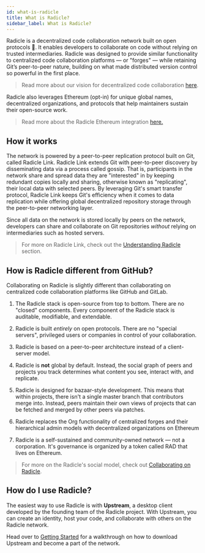 ```yaml
---
id: what-is-radicle
title: What is Radicle?
sidebar_label: What is Radicle?
---
```



Radicle is a decentralized code collaboration network built on open protocols 🌱. It enables developers
to collaborate on code without relying on trusted intermediaries. Radicle was designed
to provide similar functionality to centralized code collaboration platforms — or "forges" —
while retaining Git’s peer-to-peer nature, building on what made distributed
version control so powerful in the first place.

> Read more about our vision for decentralized code collaboration <a href="https://radicle.xyz/blog/towards-decentralized-code-collaboration.html">here</a>.

Radicle also leverages Ethereum (opt-in) for unique global names, decentralized organizations, and protocols that help maintainers sustain their open-source work.

> Read more about the Radicle Ethereum integration <a href="https://radicle.xyz/blog/integrating-with-ethereum.html">here.</a>

## How it works

The network is powered by a peer-to-peer replication protocol built on Git,
called Radicle Link. Radicle Link extends Git with peer-to-peer
discovery by disseminating data via a process called gossip. That is,
participants in the network share and spread data they are "interested" in by
keeping redundant copies locally and sharing, otherwise known as "replicating",
their local data with selected peers. By leveraging Git's smart transfer
protocol, Radicle Link keeps Git's efficiency when it comes to data replication
while offering global decentralized repository storage through the peer-to-peer
networking layer.

Since all data on the network is stored locally by peers on the network,
developers can share and collaborate on Git repositories *without* relying on
intermediaries such as hosted servers.

> For more on Radicle Link, check out the [Understanding Radicle](understanding-radicle/how-it-works.md) section.

## How is Radicle different from GitHub?

Collaborating on Radicle is slightly different than collaborating on centralized code collaboration platforms like GitHub and GitLab. 

1. The Radicle stack is open-source from top to bottom. There are no "closed" components.
Every component of the Radicle stack is auditable, modifiable, and extendable.


2. Radicle is built *entirely* on open protocols. There are no "special servers", privileged
users or companies in control of your collaboration.


3. Radicle is based on a peer-to-peer architecture instead of a client-server model.


4. Radicle is **not** global by default. Instead, the social graph of peers and projects you 
track determines what content you see, interact with, and replicate.


5. Radicle is designed for bazaar-style development. This means that within projects, there isn't 
a single master branch that contributors merge into. Instead, peers maintain their own views of 
projects that can be fetched and merged by other peers via patches.

6. Radicle replaces the Org functionality of centralized forges and their hierarchical admin models with decentralized organizations on Ethereum

7. Radicle is a self-sustained and community-owned network — not a corporation. It's governance is organized by a token called RAD that lives on Ethereum.


> For more on the Radicle's social model, check out <a href="https://radicle.xyz/blog/collaborating-on-radicle.html">Collaborating on Radicle</a>. 

## How do I use Radicle?

The easiest way to use Radicle is with **Upstream**, a desktop client developed by
the founding team of the Radicle project. With Upstream, you can create an
identity, host your code, and collaborate with others on the Radicle network.

Head over to [Getting Started][gs] for a walkthrough on how to download Upstream
and become a part of the network.


[gs]: getting-started.md
[wh]: https://radicle.xyz/blog/towards-decentralized-code-collaboration.html

